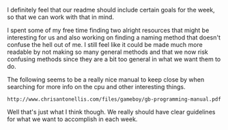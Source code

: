 I definitely feel that our readme should include certain goals for the week, so that we can work with that in mind. 

I spent some of my free time finding two alright resources that might be interesting for us and also working on finding a naming method that doesn't confuse the hell out of me. I still feel like it could be made much more readable by not making so many general methods and that we now risk confusing methods since they are a bit too general in what we want them to do.

The following seems to be a really nice manual to keep close by when searching for more info on the cpu and other interesting things.

	http://www.chrisantonellis.com/files/gameboy/gb-programming-manual.pdf

Well that's just what I think though. We really should have clear guidelines for what we want to accomplish in each week.
